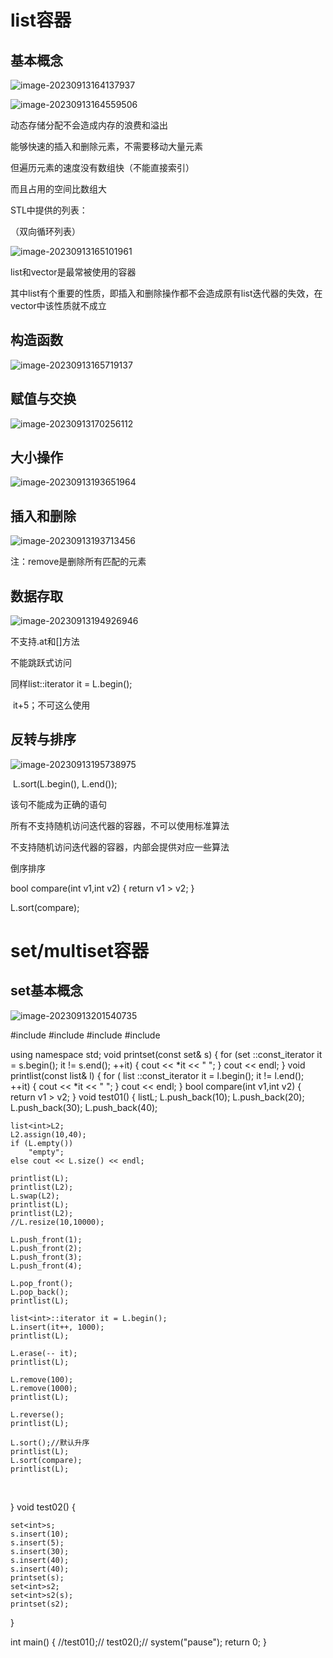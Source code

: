 # list容器

## 基本概念

![image-20230913164137937](C:\Users\23060\AppData\Roaming\Typora\typora-user-images\image-20230913164137937.png)

![image-20230913164559506](C:\Users\23060\AppData\Roaming\Typora\typora-user-images\image-20230913164559506.png)

动态存储分配不会造成内存的浪费和溢出

能够快速的插入和删除元素，不需要移动大量元素

但遍历元素的速度没有数组快（不能直接索引）

而且占用的空间比数组大



STL中提供的列表：

（双向循环列表）

![image-20230913165101961](C:\Users\23060\AppData\Roaming\Typora\typora-user-images\image-20230913165101961.png)

list和vector是最常被使用的容器

其中list有个重要的性质，即插入和删除操作都不会造成原有list迭代器的失效，在vector中该性质就不成立

## 构造函数

![image-20230913165719137](C:\Users\23060\AppData\Roaming\Typora\typora-user-images\image-20230913165719137.png)

## 赋值与交换

![image-20230913170256112](C:\Users\23060\AppData\Roaming\Typora\typora-user-images\image-20230913170256112.png)

## 大小操作

![image-20230913193651964](C:\Users\23060\AppData\Roaming\Typora\typora-user-images\image-20230913193651964.png)

## 插入和删除

![image-20230913193713456](C:\Users\23060\AppData\Roaming\Typora\typora-user-images\image-20230913193713456.png)

注：remove是删除所有匹配的元素

## 数据存取

![image-20230913194926946](C:\Users\23060\AppData\Roaming\Typora\typora-user-images\image-20230913194926946.png)

不支持.at和[]方法

不能跳跃式访问

同样list<int>::iterator it = L.begin();

​		it+5；不可这么使用

## 反转与排序

![image-20230913195738975](C:\Users\23060\AppData\Roaming\Typora\typora-user-images\image-20230913195738975.png)

​	L.sort(L.begin(), L.end());

该句不能成为正确的语句

所有不支持随机访问迭代器的容器，不可以使用标准算法

不支持随机访问迭代器的容器，内部会提供对应一些算法



倒序排序

bool compare(int v1,int v2)
{
	return v1 > v2;
}

L.sort(compare);

# set/multiset容器

## set基本概念

![image-20230913201540735](C:\Users\23060\AppData\Roaming\Typora\typora-user-images\image-20230913201540735.png)

#include<iostream>
#include<string>
#include<list>
#include<set>

using namespace std;
void printset(const set<int>& s)
{
	for (set<int> ::const_iterator it = s.begin(); it != s.end(); ++it)
	{
		cout << *it << "  ";
	}
	cout << endl;
}
void printlist(const list<int>& l)
{
	for ( list<int> ::const_iterator it = l.begin(); it != l.end(); ++it)
	{
		cout << *it << "  ";
	}
	cout << endl;
}
bool compare(int v1,int v2)
{
	return v1 > v2;
}
void test01()
{
	list<int>L;
	L.push_back(10);
	L.push_back(20);
	L.push_back(30);
	L.push_back(40);

	list<int>L2;
	L2.assign(10,40);
	if (L.empty())
		"empty";
	else cout << L.size() << endl;
	
	printlist(L);
	printlist(L2);
	L.swap(L2);
	printlist(L);
	printlist(L2);
	//L.resize(10,10000);
	
	L.push_front(1);
	L.push_front(2);
	L.push_front(3);
	L.push_front(4);
	
	L.pop_front();
	L.pop_back();
	printlist(L);
	
	list<int>::iterator it = L.begin();
	L.insert(it++, 1000);
	printlist(L);
	
	L.erase(-- it);
	printlist(L);
	
	L.remove(100);
	L.remove(1000);
	printlist(L);
	
	L.reverse();
	printlist(L);
	
	L.sort();//默认升序
	printlist(L);
	L.sort(compare);
	printlist(L);


​	

}
void test02()
{

	set<int>s;
	s.insert(10);
	s.insert(5);
	s.insert(30);
	s.insert(40);
	s.insert(40);
	printset(s);
	set<int>s2;
	set<int>s2(s);
	printset(s2);
}


int main()
{
	//test01();//
	test02();//
	system("pause");
	return 0;
}